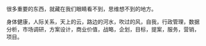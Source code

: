 很多重要的东西，就藏在我们眼睛看不到，思维想不到的地方。

身体健康，人际关系，天上的云，路边的河水，吹过的风，自我，行政管理，数据分析，市场调研，方案设计，商业价值，战略，企划，目标，提案，服务，营销，项目。